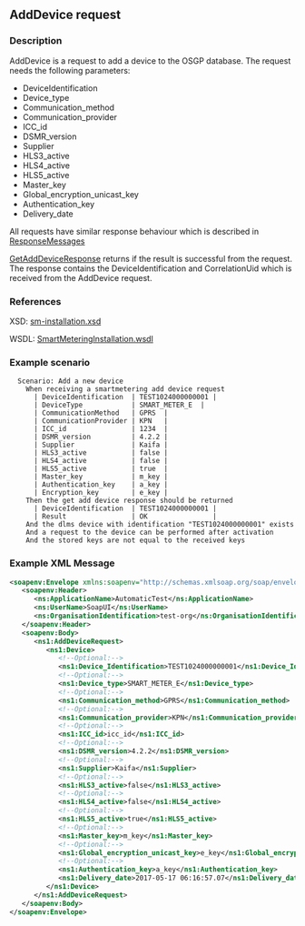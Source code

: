 ## AddDevice request

### Description
AddDevice is a request to add a device to the OSGP database. The request needs the following parameters:
- DeviceIdentification
- Device_type
- Communication_method
- Communication_provider
- ICC_id
- DSMR_version
- Supplier
- HLS3_active
- HLS4_active
- HLS5_active
- Master_key
- Global_encryption_unicast_key
- Authentication_key 
- Delivery_date

All requests have similar response behaviour which is described in [ResponseMessages](ResponseMessages.md)

[GetAddDeviceResponse](GetAddDeviceResponse.md) returns if the result is successful from the request. The response contains the DeviceIdentification and CorrelationUid which is received from the AddDevice request.

### References

XSD: [sm-installation.xsd](https://github.com/OSGP/Shared/blob/development/osgp-ws-smartmetering/src/main/resources/schemas/sm-installation.xsd)

WSDL: [SmartMeteringInstallation.wsdl](https://github.com/OSGP/Shared/blob/development/osgp-ws-smartmetering/src/main/resources/SmartMeteringInstallation.wsdl)

### Example scenario

```
  Scenario: Add a new device
    When receiving a smartmetering add device request
      | DeviceIdentification  | TEST1024000000001 |
      | DeviceType            | SMART_METER_E  |
      | CommunicationMethod   | GPRS  |
      | CommunicationProvider | KPN   |
      | ICC_id                | 1234  |
      | DSMR_version          | 4.2.2 |
      | Supplier              | Kaifa |
      | HLS3_active           | false |
      | HLS4_active           | false |
      | HLS5_active           | true  |
      | Master_key            | m_key |
      | Authentication_key    | a_key |
      | Encryption_key        | e_key |
    Then the get add device response should be returned
      | DeviceIdentification  | TEST1024000000001 |
      | Result                | OK                |
    And the dlms device with identification "TEST1024000000001" exists
    And a request to the device can be performed after activation
    And the stored keys are not equal to the received keys
```    

### Example XML Message

``` xml
<soapenv:Envelope xmlns:soapenv="http://schemas.xmlsoap.org/soap/envelope/" xmlns:ns="http://www.alliander.com/schemas/osgp/common/2014/10" xmlns:ns1="http://www.alliander.com/schemas/osgp/smartmetering/sm-installation/2014/10">
   <soapenv:Header>
      <ns:ApplicationName>AutomaticTest</ns:ApplicationName>
      <ns:UserName>SoapUI</ns:UserName>
      <ns:OrganisationIdentification>test-org</ns:OrganisationIdentification>
   </soapenv:Header>
   <soapenv:Body>
      <ns1:AddDeviceRequest>
         <ns1:Device>
            <!--Optional:-->
            <ns1:Device_Identification>TEST1024000000001</ns1:Device_Identification>
            <!--Optional:-->
            <ns1:Device_type>SMART_METER_E</ns1:Device_type>
            <!--Optional:-->
            <ns1:Communication_method>GPRS</ns1:Communication_method>
            <!--Optional:-->
            <ns1:Communication_provider>KPN</ns1:Communication_provider>
            <!--Optional:-->
            <ns1:ICC_id>icc_id</ns1:ICC_id>
            <!--Optional:-->
            <ns1:DSMR_version>4.2.2</ns1:DSMR_version>
            <!--Optional:-->
            <ns1:Supplier>Kaifa</ns1:Supplier>
            <!--Optional:-->
            <ns1:HLS3_active>false</ns1:HLS3_active>
            <!--Optional:-->
            <ns1:HLS4_active>false</ns1:HLS4_active>
            <!--Optional:-->
            <ns1:HLS5_active>true</ns1:HLS5_active>
            <!--Optional:-->
            <ns1:Master_key>m_key</ns1:Master_key>
            <!--Optional:-->
            <ns1:Global_encryption_unicast_key>e_key</ns1:Global_encryption_unicast_key>
            <!--Optional:-->
            <ns1:Authentication_key>a_key</ns1:Authentication_key>
            <ns1:Delivery_date>2017-05-17 06:16:57.07</ns1:Delivery_date>
         </ns1:Device>
      </ns1:AddDeviceRequest>
   </soapenv:Body>
</soapenv:Envelope>
```
